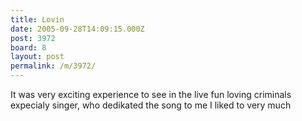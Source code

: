 ```yaml
---
title: Lovin
date: 2005-09-28T14:09:15.000Z
post: 3972
board: 8
layout: post
permalink: /m/3972/
---
```

It was very exciting experience to see in the live fun loving criminals expecialy singer, who dedikated the song to me I liked to very much
